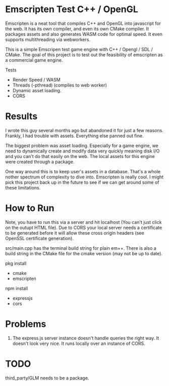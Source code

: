 # Emscripten Test C++ / OpenGL

Emscripten is a neat tool that compiles C++ and OpenGL into javascript for the web. It has its own compiler, and even its own CMake compiler. It packages assets and also generates WASM code for optimal speed. It even supports multithreading via webworkers.

This is a simple Emscripen test game engine with C++ / Opengl / SDL / CMake. The goal of this project is to test out the feasibility of emscripten as a commercial game engine.

Tests <br/>
* Render Speed / WASM
* Threads (-pthread) (compiles to web worker)
* Dynamic asset loading.
* CORS 

# Results

I wrote this guy several months ago but abandoned it for just a few reasons. Frankly, I had trouble with assets. Everything else panned out fine.

The biggest problem was asset loading. Especially for a game engine, we need to dynamically create and modify data very quickly meaning disk I/O and you can't do that easily on the web. The local assets for this engine were created through a package.

One way around this is to keep user's assets in a database. That's a whole nother spectrum of complexity to dive into. Emscripten is really cool. I might pick this project back up in the future to see if we can get around some of these limitations.

# How to Run<br/>


Note, you have to run this via a server and hit localhost (You can't just click on the outupt HTML file). Due to CORS your local server needs a certificate to be generated before it will allow these cross origin headers (see OpenSSL certificate generation).

src/main.cpp has the terminal build string for plain em++. There is also a build string in the CMake file for the cmake version (may not be up to date).

pkg install<br/>
* cmake
* emscripten

npm install<br/>
* expressjs
* cors

# Problems

1. The express.js server instance doesn't handle queries the right way. It doesn't look very nice. It runs locally over an instance of CORS.

# TODO

third_party/GLM needs to be a package.
 
